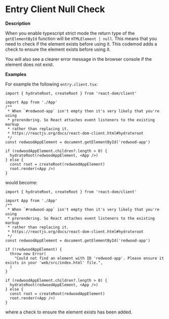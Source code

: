# Entry Client Null Check

**Description**

When you enable typescript strict mode the return type of the `getElementById` function will be `HTMLElement | null`. This means that you need to check if the element exists before using it. This codemod adds a check to ensure the element exists before using it.

You will also see a clearer error message in the browser console if the element does not exist.

**Examples**

For example the following `entry.client.tsx`:

```tsx
import { hydrateRoot, createRoot } from 'react-dom/client'

import App from './App'
/**
 * When `#redwood-app` isn't empty then it's very likely that you're using
 * prerendering. So React attaches event listeners to the existing markup
 * rather than replacing it.
 * https://reactjs.org/docs/react-dom-client.html#hydrateroot
 */
const redwoodAppElement = document.getElementById('redwood-app')

if (redwoodAppElement.children?.length > 0) {
  hydrateRoot(redwoodAppElement, <App />)
} else {
  const root = createRoot(redwoodAppElement)
  root.render(<App />)
}
```

would become:

```tsx
import { hydrateRoot, createRoot } from 'react-dom/client'

import App from './App'
/**
 * When `#redwood-app` isn't empty then it's very likely that you're using
 * prerendering. So React attaches event listeners to the existing markup
 * rather than replacing it.
 * https://reactjs.org/docs/react-dom-client.html#hydrateroot
 */
const redwoodAppElement = document.getElementById('redwood-app')

if (!redwoodAppElement) {
  throw new Error(
    "Could not find an element with ID 'redwood-app'. Please ensure it exists in your 'web/src/index.html' file.",
  )
}

if (redwoodAppElement.children?.length > 0) {
  hydrateRoot(redwoodAppElement, <App />)
} else {
  const root = createRoot(redwoodAppElement)
  root.render(<App />)
}
```

where a check to ensure the element exists has been added.
